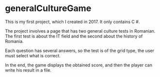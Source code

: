 # generalCultureGame
This is my first project, which I created in 2017. It only contains C #.

The project involves a page that has two general culture tests in Romanian. The first test is about the IT field and the second about the history of Romania.

Each question has several answers, so the test is of the grid type, the user must select what is correct. 

In the end, the game displays the obtained score, and then the player can write his result in a file.
